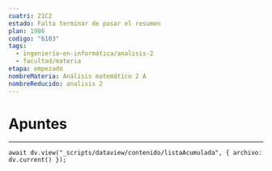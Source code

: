 ```yaml
---
cuatri: 21C2
estado: Falta terminar de pasar el resumen
plan: 1986
codigo: "6103"
tags:
  - ingeniería-en-informática/analisis-2
  - facultad/materia
etapa: empezado
nombreMateria: Análisis matemático 2 A
nombreReducido: analisis 2
---
```

# Apuntes
---
```dataviewjs
await dv.view("_scripts/dataview/contenido/listaAcumulada", { archivo: dv.current() });
```